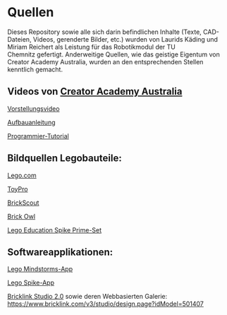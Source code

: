 # Quellen

Dieses Repository sowie alle sich darin befindlichen Inhalte (Texte, CAD-Dateien, Videos, gerenderte Bilder, etc.) wurden von Laurids Käding und Miriam Reichert als Leistung für das Robotikmodul der TU Chemnitz gefertigt. Anderweitige Quellen, wie das geistige Eigentum von Creator Academy Australia, wurden an den entsprechenden Stellen kenntlich gemacht.

## Videos von [Creator Academy Australia](https://www.youtube.com/@CreatorAcademyAustralia)

[Vorstellungsvideo](https://www.youtube.com/watch?v=MCVW2Uqanlw)

[Aufbauanleitung](https://www.youtube.com/watch?v=IiCZoNBiXc0)

[Programmier-Tutorial](https://www.youtube.com/watch?v=TupLmKkHMBU)

## Bildquellen Legobauteile: 

[Lego.com](https://www.lego.com/de-de)

[ToyPro](https://www.toypro.com/)

[BrickScout](https://brickscout.com/de/)

[Brick Owl](https://www.brickowl.de/)

[Lego Education Spike Prime-Set](https://www.lego.com/de-de/product/lego-education-spike-prime-set-45678?ef_id=ec1af44405f71dc469fe91d3df5274ac:G:s&s_kwcid=AL!933!10!81776300523545!2333575991226013&cmp=KAC-INI-BINGEU-BI-DE_GL-DE-RE-PS-BUY-CREATE-LEGO_GENERAL-SHOP-BP-MM-ALL-CIDNA00000-NOVELTIES_LEGO_GENERAL&msclkid=ec1af44405f71dc469fe91d3df5274ac)



## Softwareapplikationen:

[Lego Mindstorms-App](https://education.lego.com/de-de/downloads/mindstorms-ev3/software/)

[Lego Spike-App](https://education.lego.com/de-de/downloads/spike-app/software/) 

[Bricklink Studio 2.0](https://www.bricklink.com/v3/studio/download.page) sowie deren Webbasierten Galerie: https://www.bricklink.com/v3/studio/design.page?idModel=501407
